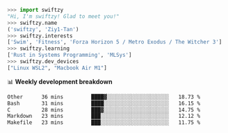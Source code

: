 ```python
>>> import swiftzy
"Hi, I'm swiftzy! Glad to meet you!"
>>> swiftzy.name
('swiftzy', 'Ziy1-Tan')
>>> swiftzy.interests
['Swim', 'Fitness', 'Forza Horizon 5 / Metro Exodus / The Witcher 3']
>>> swiftzy.learning
['Rust in Systems Programming', 'MLSys']
>>> swiftzy.dev_devices
["Linux WSL2", "Macbook Air M1"]
```
📊 **Weekly development breakdown**
<!--START_SECTION:waka-->

```txt
Other      36 mins         ████▓░░░░░░░░░░░░░░░░░░░░   18.73 %
Bash       31 mins         ████░░░░░░░░░░░░░░░░░░░░░   16.15 %
C          28 mins         ███▓░░░░░░░░░░░░░░░░░░░░░   14.75 %
Markdown   23 mins         ███░░░░░░░░░░░░░░░░░░░░░░   12.12 %
Makefile   23 mins         ███░░░░░░░░░░░░░░░░░░░░░░   11.75 %
```

<!--END_SECTION:waka-->
